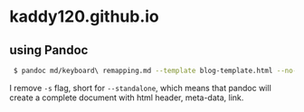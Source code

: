# kaddy120.github.io

## using Pandoc

```bash
 $ pandoc md/keyboard\ remapping.md --template blog-template.html --no-highlight --from gfm -o blogs/output.html
```

I remove `-s` flag, short for `--standalone`, which means that pandoc will create a complete document with html header, meta-data, link. 
